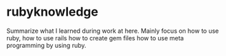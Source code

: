 rubyknowledge
=============

Summarize what I learned during work at here.
Mainly focus on how to use ruby,
how to use rails
how to create gem files
how to use meta programming by using ruby.